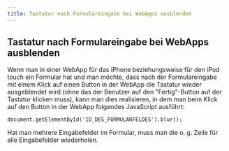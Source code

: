 ```yaml
---
title: Tastatur nach Formulareingabe bei WebApps ausblenden
---
```


## Tastatur nach Formulareingabe bei WebApps ausblenden

Wenn man in einer WebApp für das iPhone beziehungsweise für den iPod touch ein Formular hat und man möchte, dass nach der Formulareingabe mit einem Klick auf einen Button in der WebApp die Tastatur wieder ausgeblendet wird (ohne das der Benutzer auf den "Fertig"-Button auf der Tastatur klicken muss), kann man dies realisieren, in dem man beim Klick auf den Button in der WebApp folgendes JavaScript ausführt:

```javscript
document.getElementById('ID_DES_FORMULARFELDES').blur();
```

Hat man mehrere Eingabefelder im Formular, muss man die o. g. Zeile für alle Eingabefelder wiederholen.
